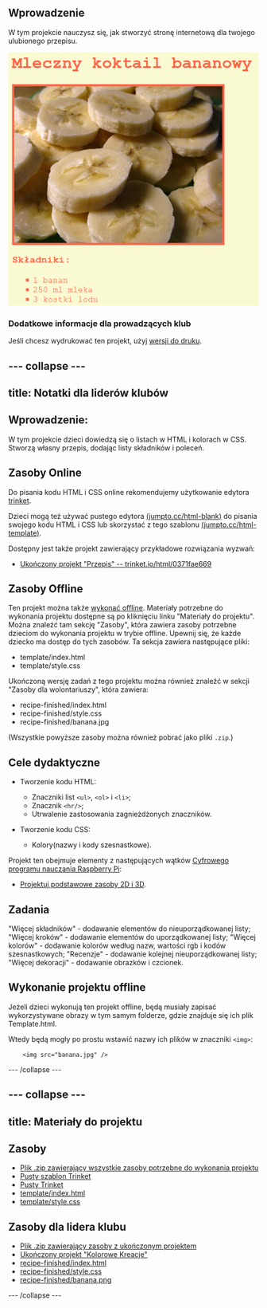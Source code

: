 ## Wprowadzenie

W tym projekcie nauczysz się, jak stworzyć stronę internetową dla twojego ulubionego przepisu.

![zrzut ekranu](images/recipe-final.png)

### Dodatkowe informacje dla prowadzących klub

Jeśli chcesz wydrukować ten projekt, użyj [wersji do druku](https://projects.raspberrypi.org/pl-PL/projects/recipe/print).

--- collapse ---
---
title: Notatki dla liderów klubów
---

## Wprowadzenie:

W tym projekcie dzieci dowiedzą się o listach w HTML i kolorach w CSS. Stworzą własny przepis, dodając listy składników i poleceń.

## Zasoby Online

Do pisania kodu HTML i CSS online rekomendujemy użytkowanie edytora [trinket](https://trinket.io/).

Dzieci mogą też używać pustego edytora [(jumpto.cc/html-blank)](http://jumpto.cc/html-blank) do pisania swojego kodu HTML i CSS lub skorzystać z tego szablonu [(jumpto.cc/html-template)](http://jumpto.cc/html-template).

Dostępny jest także projekt zawierający przykładowe rozwiązania wyzwań:

+ [Ukończony projekt "Przepis" -- trinket.io/html/0371fae669](https://trinket.io/html/0371fae669)

## Zasoby Offline

Ten projekt można także [wykonać offline](https://www.codeclubprojects.org/en-GB/resources/webdev-working-offline/). Materiały potrzebne do wykonania projektu dostępne są po kliknięciu linku "Materiały do projektu". Można znaleźć tam sekcję "Zasoby", która zawiera zasoby potrzebne dzieciom do wykonania projektu w trybie offline. Upewnij się, że każde dziecko ma dostęp do tych zasobów. Ta sekcja zawiera następujące pliki:

+ template/index.html
+ template/style.css

Ukończoną wersję zadań z tego projektu można również znaleźć w sekcji "Zasoby dla wolontariuszy", która zawiera:

+ recipe-finished/index.html
+ recipe-finished/style.css
+ recipe-finished/banana.jpg

(Wszystkie powyższe zasoby można również pobrać jako pliki `.zip`.)

## Cele dydaktyczne

+ Tworzenie kodu HTML:
    
    + Znaczniki list `<ul>`, `<ol>` i `<li>`;
    + Znacznik `<hr/>`;
    + Utrwalenie zastosowania zagnieżdżonych znaczników.

+ Tworzenie kodu CSS:
    
    + Kolory(nazwy i kody szesnastkowe).

Projekt ten obejmuje elementy z następujących wątków [Cyfrowego programu nauczania Raspberry Pi](http://rpf.io/curriculum):

+ [ Projektuj podstawowe zasoby 2D i 3D](https://www.raspberrypi.org/curriculum/design/creator).

## Zadania

"Więcej składników" - dodawanie elementów do nieuporządkowanej listy; "Więcej kroków" - dodawanie elementów do uporządkowanej listy; "Więcej kolorów" - dodawanie kolorów według nazw, wartości rgb i kodów szesnastkowych; "Recenzje" - dodawanie kolejnej nieuporządkowanej listy; "Więcej dekoracji" - dodawanie obrazków i czcionek.

## Wykonanie projektu offline

Jeżeli dzieci wykonują ten projekt offline, będą musiały zapisać wykorzystywane obrazy w tym samym folderze, gdzie znajduje się ich plik Template.html.

Wtedy będą mogły po prostu wstawić nazwy ich plików w znaczniki `<img>`:
```
    <img src="banana.jpg" />
```    

--- /collapse ---

--- collapse ---
---
title: Materiały do projektu
---

## Zasoby

+ [Plik .zip zawierający wszystkie zasoby potrzebne do wykonania projektu](resources/recipe-project-resources.zip)
+ [Pusty szablon Trinket](http://jumpto.cc/trinket-template)
+ [Pusty Trinket](http://jumpto.cc/trinket-blank)
+ [template/index.html](resources/template-index.html)
+ [template/style.css](resources/template-style.css)

## Zasoby dla lidera klubu

+ [Plik .zip zawierający zasoby z ukończonym projektem](resources/recipe-volunteer-resources.zip)
+ [Ukończony projekt "Kolorowe Kreacje"](https://trinket.io/html/0371fae669)
+ [recipe-finished/index.html](resources/recipe-finished-index.html)
+ [recipe-finished/style.css](resources/recipe-finished-style.css)
+ [recipe-finished/banana.png](resources/recipe-finished-banana.png)

--- /collapse ---